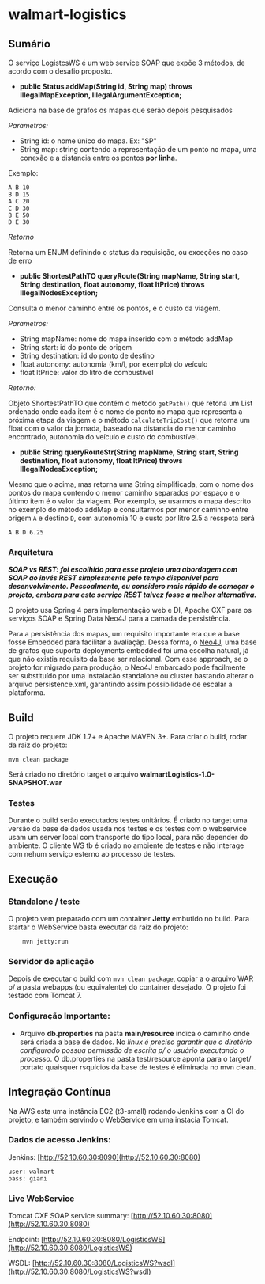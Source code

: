 walmart-logistics
=================

## Sumário

O serviço LogistcsWS é um web service SOAP que expõe 3 métodos, de acordo com o desafio proposto.

* **public Status addMap(String id, String map) throws IllegalMapException, IllegalArgumentException;**

 Adiciona na base de grafos os mapas que serão depois pesquisados

 *Parametros:*

 - String id: o nome único do mapa. Ex: "SP"
 - String map: string contendo a representação de um ponto no mapa, uma conexão e a distancia entre os pontos **por linha**.

 Exemplo:

 ```
A B 10
B D 15
A C 20
C D 30
B E 50
D E 30
```

 *Retorno*

 Retorna um ENUM definindo o status da requisição, ou exceções no caso de erro

* **public ShortestPathTO queryRoute(String mapName, String start, String destination, float autonomy, float ltPrice) throws IllegalNodesException;**

Consulta o menor caminho entre os pontos, e o custo da viagem.

*Parametros:*

 - String mapName: nome do mapa inserido com o método addMap
 - String start: id do ponto de origem
 - String destination: id do ponto de destino
 - float autonomy: autonomia (km/l, por exemplo) do veículo
 - float ltPrice: valor do litro de combustível

 *Retorno:*

Objeto ShortestPathTO que contém o método ```getPath()``` que retona um List<String> ordenado onde cada item é o nome do ponto no mapa que representa a próxima etapa da viagem e o
método ```calculateTripCost()``` que retorna um float com o valor da jornada, baseado na distancia do menor caminho encontrado, autonomia do veículo e custo do combustível.

* **public String queryRouteStr(String mapName, String start, String destination, float autonomy, float ltPrice) throws IllegalNodesException;**

Mesmo que o acima, mas retorna uma String simplificada, com o nome dos pontos do mapa contendo o menor caminho separados por espaço e o último item é o valor da viagem. Por exemplo,
se usarmos o mapa descrito no exemplo do método addMap e consultarmos por menor caminho entre origem ```A``` e destino ```D```, com autonomia 10 e custo por litro 2.5 a resspota será

```
A B D 6.25
```

### Arquitetura

***SOAP vs REST: foi escolhido para esse projeto uma abordagem com SOAP ao invés REST simplesmente pelo
tempo disponível para desenvolvimento. Pessoalmente, eu considero mais rápido de começar o projeto, embora para este
serviço REST talvez fosse a melhor alternativa.***

O projeto usa Spring 4 para implementação web e DI, Apache CXF para os serviços SOAP e Spring Data Neo4J para a
camada de persistência.

Para a persistência dos mapas, um requisito importante era que a base fosse Embedded para facilitar a avaliaçãp. Dessa
forma, o [Neo4J](http://neo4j.com), uma base de grafos que suporta deployments embedded foi uma escolha natural, já que
não existia requisito da base ser relacional. Com esse approach, se o projeto for migrado para produção, o Neo4J
embarcado pode facilmente ser substituído por uma instalacão standalone ou cluster bastando alterar o arquivo
persistence.xml, garantindo assim possibilidade de escalar a plataforma.


## Build

O projeto requere JDK 1.7+ e Apache MAVEN 3+.
Para criar o build, rodar da raiz do projeto:

 ```
 mvn clean package
 ```

Será criado no diretório target o arquivo **walmartLogistics-1.0-SNAPSHOT.war**

### Testes
Durante o build serão executados testes unitários. É criado no target uma versão da base de dados usada nos testes e
os testes com o webservice usam um server local com transporte do tipo local, para não depender do ambiente. O cliente
WS tb é criado no ambiente de testes e não interage com nehum serviço esterno ao processo de testes.

## Execução

### Standalone / teste

O projeto vem preparado com um container **Jetty** embutido no build. Para startar o WebService basta executar da raiz do projeto:

```
    mvn jetty:run
```

### Servidor de aplicação

Depois de executar o build com ```mvn clean package```, copiar a o arquivo WAR p/ a pasta webapps (ou equivalente) do
container desejado. O projeto foi testado com Tomcat 7.

### Configuração Importante:

* Arquivo **db.properties** na pasta **main/resource** indica o caminho onde será criada a base de dados. No *linux é preciso garantir que
o diretório configurado possua permissão de escrita p/ o usuário executando o processo*. O db.properties na pasta test/resource
aponta para o target/ portato quaisquer rsquicios da base de testes é eliminada no mvn clean.


## Integração Contínua

Na AWS esta uma instância EC2 (t3-small) rodando Jenkins com a CI do projeto, e também servindo o WebService
em uma instacia Tomcat.

### Dados de acesso Jenkins:

Jenkins: [http://52.10.60.30:8090](http://52.10.60.30:8080)
```
user: walmart
pass: giani
```

### Live WebService

Tomcat CXF SOAP service summary: [http://52.10.60.30:8080](http://52.10.60.30:8080)

Endpoint: [http://52.10.60.30:8080/LogisticsWS](http://52.10.60.30:8080/LogisticsWS)

WSDL: [http://52.10.60.30:8080/LogisticsWS?wsdl](http://52.10.60.30:8080/LogisticsWS?wsdl)

